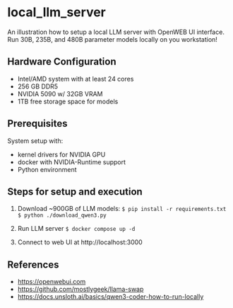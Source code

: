 # local_llm_server

An illustration how to setup a local LLM server with OpenWEB UI interface. Run 30B, 235B, and 480B parameter models locally on you workstation!

## Hardware Configuration 
* Intel/AMD system with at least 24 cores
* 256 GB DDR5
* NVIDIA 5090 w/ 32GB VRAM
* 1TB free storage space for models

## Prerequisites 

System setup with:
* kernel drivers for NVIDIA GPU
* docker with NVIDIA-Runtime support
* Python environment
 
## Steps for setup and execution

1. Download ~900GB of LLM models:
`
$ pip install -r requirements.txt
$ python ./download_qwen3.py 
`

2. Run LLM server
`
$ docker compose up -d
`

3. Connect to web UI at http://localhost:3000

## References
* https://openwebui.com
* https://github.com/mostlygeek/llama-swap
* https://docs.unsloth.ai/basics/qwen3-coder-how-to-run-locally
